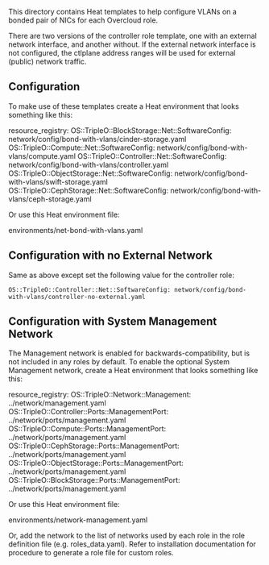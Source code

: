 This directory contains Heat templates to help configure
VLANs on a bonded pair of NICs for each Overcloud role.

There are two versions of the controller role template, one with
an external network interface, and another without. If the
external network interface is not configured, the ctlplane address
ranges will be used for external (public) network traffic.

Configuration
-------------

To make use of these templates create a Heat environment that looks
something like this:

  resource\_registry:
    OS::TripleO::BlockStorage::Net::SoftwareConfig: network/config/bond-with-vlans/cinder-storage.yaml
    OS::TripleO::Compute::Net::SoftwareConfig: network/config/bond-with-vlans/compute.yaml
    OS::TripleO::Controller::Net::SoftwareConfig: network/config/bond-with-vlans/controller.yaml
    OS::TripleO::ObjectStorage::Net::SoftwareConfig: network/config/bond-with-vlans/swift-storage.yaml
    OS::TripleO::CephStorage::Net::SoftwareConfig: network/config/bond-with-vlans/ceph-storage.yaml

Or use this Heat environment file:

  environments/net-bond-with-vlans.yaml

Configuration with no External Network
--------------------------------------

Same as above except set the following value for the controller role:

    OS::TripleO::Controller::Net::SoftwareConfig: network/config/bond-with-vlans/controller-no-external.yaml

Configuration with System Management Network
--------------------------------------------

The Management network is enabled for backwards-compatibility, but
is not included in any roles by default. To enable the optional System
Management network, create a Heat environment that looks something like
this:

  resource\_registry:
    OS::TripleO::Network::Management: ../network/management.yaml
    OS::TripleO::Controller::Ports::ManagementPort: ../network/ports/management.yaml
    OS::TripleO::Compute::Ports::ManagementPort: ../network/ports/management.yaml
    OS::TripleO::CephStorage::Ports::ManagementPort: ../network/ports/management.yaml
    OS::TripleO::ObjectStorage::Ports::ManagementPort: ../network/ports/management.yaml
    OS::TripleO::BlockStorage::Ports::ManagementPort: ../network/ports/management.yaml

Or use this Heat environment file:

  environments/network-management.yaml

Or, add the network to the list of networks used by each role in the role
definition file (e.g. roles_data.yaml). Refer to installation documentation
for procedure to generate a role file for custom roles.

